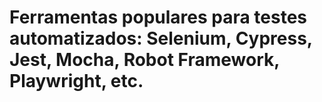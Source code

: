 # Ferramentas populares para testes automatizados: Selenium, Cypress, Jest, Mocha, Robot Framework, Playwright, etc.